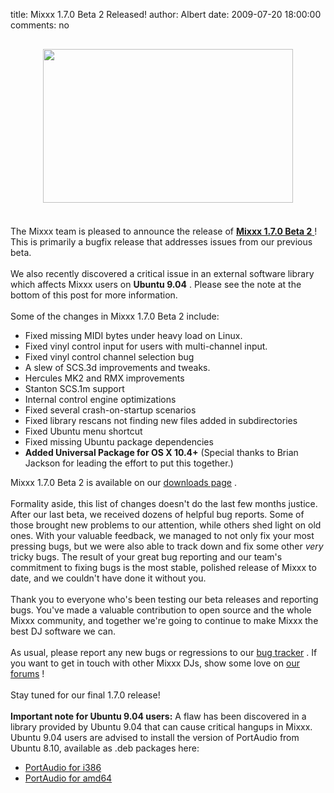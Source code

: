 title: Mixxx 1.7.0 Beta 2 Released!
author: Albert
date: 2009-07-20 18:00:00
comments: no

<a href="{% static '/static/images/news/Screenshot-Mixxx-1.7.0-beta2-2.png' %}" onblur="try {parent.deselectBloggerImageGracefully();} catch(e) {}"><img alt="" border="0" src="{% static '/static/images/news/Screenshot-Mixxx-1.7.0-beta2-2.png' %}" id="BLOGGER_PHOTO_ID_5360332606147228482" style="cursor: pointer; display: block; height: 246px; margin: 30px auto 20px; text-align: center; width: 400px;" />
</a>
<br />
The Mixxx team is pleased to announce the release of <a href="http://www.mixxx.org/download/"><span style="font-weight: bold;">Mixxx 1.7.0 Beta 2</span>
</a>
! This is primarily a bugfix release that addresses issues from our previous beta.<br />
<br />
We also recently discovered a critical issue in an external software library which affects Mixxx users on <span style="font-weight: bold;">Ubuntu 9.04</span>
. Please see the note at the bottom of this post for more information.<br />
<br />
Some of the changes in Mixxx 1.7.0 Beta 2 include:<br />
<ul><li>Fixed missing MIDI bytes under heavy load on Linux.</li>
<li>Fixed vinyl control input for users with multi-channel input.</li>
<li>Fixed vinyl control channel selection bug</li>
<li>A slew of SCS.3d improvements and tweaks. </li>
<li>Hercules MK2 and RMX improvements</li>
<li>Stanton SCS.1m support</li>
<li>Internal control engine optimizations</li>
<li>Fixed several crash-on-startup scenarios</li>
<li>Fixed library rescans not finding new files added in subdirectories</li>
<li>Fixed Ubuntu menu shortcut</li>
<li>Fixed missing Ubuntu package dependencies</li>
<li><span style="font-weight: bold;">Added Universal Package for OS X 10.4+</span>
 (Special thanks to Brian Jackson for leading the effort to put this together.)</li>
</ul>
Mixxx 1.7.0 Beta 2 is available on our <a href="http://www.mixxx.org/download.php#beta">downloads page</a>
.<br />
<br />
Formality aside, this list of changes doesn't do the last few months justice. After our last beta, we received dozens of helpful bug reports. Some of those brought new problems to our attention, while others shed light on old ones. With your valuable feedback, we managed to not only fix your most pressing bugs, but we were also able to track down and fix some other <span style="font-style: italic;">very</span>
 tricky bugs. The result of your great bug reporting and our team's commitment to fixing bugs is the most stable, polished release of Mixxx to date, and we couldn't have done it without you.<br />
<br />
Thank you to everyone who's been testing our beta releases and reporting bugs. You've made a valuable contribution to open source and the whole Mixxx community, and together we're going to continue to make Mixxx the best DJ software we can.<br />
<br />
As usual, please report any new bugs or regressions to our <a href="https://bugs.launchpad.net/mixxx">bug tracker</a>
. If you want to get in touch with other Mixxx DJs, show some love on <a href="http://www.mixxx.org/forums">our forums</a>
!<br />
<br />
Stay tuned for our final 1.7.0 release!<br />
<br />
<span style="font-weight: bold;">Important note for Ubuntu 9.04 users:</span>
A flaw has been discovered in a library provided by Ubuntu 9.04 that can cause critical hangups in Mixxx. Ubuntu 9.04 users are advised to install the version of PortAudio from Ubuntu 8.10, available as .deb packages here:<br />
<ul><li><a href="http://packages.ubuntu.com/intrepid/i386/libportaudio2/download">PortAudio for i386</a>
</li>
<li><a href="http://packages.ubuntu.com/intrepid/amd64/libportaudio2/download">PortAudio for amd64</a>
</li>
</ul>
